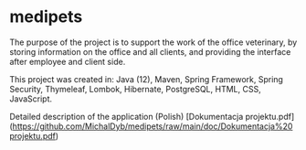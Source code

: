 # medipets

The purpose of the project is to support the work of the office
veterinary, by storing information on
the office and all clients, and providing the interface after
employee and client side.

This project was created in: Java (12), Maven, Spring Framework, Spring Security, Thymeleaf, Lombok, Hibernate, PostgreSQL, HTML, CSS, JavaScript.

Detailed description of the application (Polish) [Dokumentacja projektu.pdf] 
(https://github.com/MichalDyb/medipets/raw/main/doc/Dokumentacja%20projektu.pdf)
